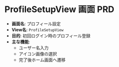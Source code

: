 # ProfileSetupView 画面 PRD

- **画面名**: プロフィール設定
- **View名**: `ProfileSetupView`
- **目的**: 初回ログイン時のプロフィール登録
- **主な機能**:
  - ユーザー名入力
  - アイコン画像の選択
  - 完了後ホーム画面へ遷移
